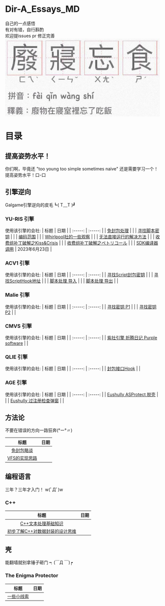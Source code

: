 # Dir-A_Essays_MD
自己的一点感悟  
有对有错，自行斟酌  
欢迎提issues pr 修正完善  
![](.img/title.jpeg)

# 目录

## 提高姿势水平！
你们啊，毕竟还 "too young too simple sometimes naive" 还是需要学习一个！提高姿势水平！口-口


## 引擎逆向
Galgame引擎逆向的皮毛┗( T﹏T )┛

### YU-RIS 引擎
使用该引擎的会社:
| 标题 | 日期 |
| :-----: | :-----: |
| [免封包处理](https://github.com/Dir-A/Dir-A_Essays_MD/blob/main/%E5%BC%95%E6%93%8E%E9%80%86%E5%90%91/YU-RIS/%5BYU-RIS%5D%20%E5%85%8D%E5%B0%81%E5%8C%85%E5%A4%84%E7%90%86.md) | |
| [寻找脚本密钥](https://github.com/Dir-A/Dir-A_Essays_MD/blob/main/%E5%BC%95%E6%93%8E%E9%80%86%E5%90%91/YU-RIS/%5BYU-RIS%5D%20%E5%AF%BB%E6%89%BE%E8%84%9A%E6%9C%AC%E5%AF%86%E9%92%A5.md) | |
| [编码范围](https://github.com/Dir-A/Dir-A_Essays_MD/blob/main/%E5%BC%95%E6%93%8E%E9%80%86%E5%90%91/YU-RIS/%5BYU-RIS%5D%20%E7%BC%96%E7%A0%81%E8%8C%83%E5%9B%B4.md) | |
| [Whirlpool社的一些观察](https://github.com/Dir-A/Dir-A_Essays_MD/blob/main/%E5%BC%95%E6%93%8E%E9%80%86%E5%90%91/YU-RIS/%5BYU-RIS%5D%20Whirlpool%E7%A4%BE%E7%9A%84%E4%B8%80%E4%BA%9B%E8%A7%82%E5%AF%9F.md) | |
| [无法直接运行的解决方法](https://github.com/Dir-A/Dir-A_Essays_MD/blob/main/%E5%BC%95%E6%93%8E%E9%80%86%E5%90%91/YU-RIS/%5BYU-RIS%5D%20%E6%97%A0%E6%B3%95%E7%9B%B4%E6%8E%A5%E8%BF%90%E8%A1%8C%E7%9A%84%E8%A7%A3%E5%86%B3%E6%96%B9%E6%B3%95.md) | |
| [收费组补丁破解之Kiss&Crisis](https://github.com/Dir-A/Dir-A_Essays_MD/blob/main/%E5%BC%95%E6%93%8E%E9%80%86%E5%90%91/YU-RIS/%5BYU-RIS%5D%20%E6%94%B6%E8%B4%B9%E7%BB%84%E8%A1%A5%E4%B8%81%E7%A0%B4%E8%A7%A3%E4%B9%8BKiss%26Crisis.md) | |
| [收费组补丁破解之ペトリコール](https://github.com/Dir-A/Dir-A_Essays_MD/blob/main/%E5%BC%95%E6%93%8E%E9%80%86%E5%90%91/YU-RIS/%5BYU-RIS%5D%20%E6%94%B6%E8%B4%B9%E7%BB%84%E8%A1%A5%E4%B8%81%E7%A0%B4%E8%A7%A3%E4%B9%8B%E3%83%9A%E3%83%88%E3%83%AA%E3%82%B3%E3%83%BC%E3%83%AB.md) | |
| [SDK编译器调用](https://github.com/Dir-A/Dir-A_Essays_MD/blob/main/%E5%BC%95%E6%93%8E%E9%80%86%E5%90%91/YU-RIS/%5BYU-RIS%5D%20SDK%E7%BC%96%E8%AF%91%E5%99%A8%E8%B0%83%E7%94%A8.md) | 2023年6月23日 |

### ACV1 引擎
使用该引擎的会社:
| 标题 | 日期 |
| :-----: | :-----: |
| [寻找Script封包密钥](https://github.com/Dir-A/Dir-A_Essays_MD/blob/main/%E5%BC%95%E6%93%8E%E9%80%86%E5%90%91/ACV1/%5BACV1%5D%20%E5%AF%BB%E6%89%BEScript%E5%B0%81%E5%8C%85%E5%AF%86%E9%92%A5.md) | |
| [寻找ScriptHook地址](https://github.com/Dir-A/Dir-A_Essays_MD/blob/main/%E5%BC%95%E6%93%8E%E9%80%86%E5%90%91/ACV1/%5BACV1%5D%20%E5%AF%BB%E6%89%BEScriptHook%E5%9C%B0%E5%9D%80.md) | |
| [脚本处理 导入](https://github.com/Dir-A/Dir-A_Essays_MD/blob/main/%E5%BC%95%E6%93%8E%E9%80%86%E5%90%91/ACV1/%5BACV1%5D%20%E8%84%9A%E6%9C%AC%E5%A4%84%E7%90%86%20%E5%AF%BC%E5%85%A5.md) | |
| [脚本处理 导出](https://github.com/Dir-A/Dir-A_Essays_MD/blob/main/%E5%BC%95%E6%93%8E%E9%80%86%E5%90%91/ACV1/%5BACV1%5D%20%E8%84%9A%E6%9C%AC%E5%A4%84%E7%90%86%20%E5%AF%BC%E5%87%BA.md) | |

### Malie 引擎
使用该引擎的会社:
| 标题 | 日期 |
| :-----: | :-----: |
| [寻找密钥 P1](https://github.com/Dir-A/Dir-A_Essays_MD/blob/main/%E5%BC%95%E6%93%8E%E9%80%86%E5%90%91/Malie/%5BMalie%5D%20%E5%AF%BB%E6%89%BE%E5%AF%86%E9%92%A5%20P1.md) | |
| [寻找密钥 P2](https://github.com/Dir-A/Dir-A_Essays_MD/blob/main/%E5%BC%95%E6%93%8E%E9%80%86%E5%90%91/Malie/%5BMalie%5D%20%E5%AF%BB%E6%89%BE%E5%AF%86%E9%92%A5%20P2.md) | |

### CMVS 引擎
使用该引擎的会社:
| 标题 | 日期 |
| :-----: | :-----: |
| [紫社引擎 折腾日记 Purple software](https://github.com/Dir-A/Dir-A_Essays_MD/blob/main/%E5%BC%95%E6%93%8E%E9%80%86%E5%90%91/CMVS/%5BCMVS%5D%20%E7%B4%AB%E7%A4%BE%E5%BC%95%E6%93%8E%20%E6%8A%98%E8%85%BE%E6%97%A5%E8%AE%B0%20Purple%20software.md) | |

### QLIE 引擎
使用该引擎的会社:
| 标题 | 日期 |
| :-----: | :-----: |
| [封包接口Hook](https://github.com/Dir-A/Dir-A_Essays_MD/blob/main/%E5%BC%95%E6%93%8E%E9%80%86%E5%90%91/QLIE/%5BQLIE%5D%20%E5%B0%81%E5%8C%85%E6%8E%A5%E5%8F%A3Hook.md) | |

### AGE 引擎
使用该引擎的会社:
| 标题 | 日期 |
| :-----: | :-----: |
| [Eushully ASProtect 脱壳](https://github.com/Dir-A/Dir-A_Essays_MD/blob/main/%E5%BC%95%E6%93%8E%E9%80%86%E5%90%91/AGE/%5BAGE%5D%20Eushully%20ASProtect%20%E8%84%B1%E5%A3%B3.md) | |
| [Eushully 过注册检查弹窗](https://github.com/Dir-A/Dir-A_Essays_MD/blob/main/%E5%BC%95%E6%93%8E%E9%80%86%E5%90%91/AGE/%5BAGE%5D%20Eushully%20%E8%BF%87%E6%B3%A8%E5%86%8C%E6%A3%80%E6%9F%A5%E5%BC%B9%E7%AA%97.md) | |


## 方法论
不要在错误的方向一路狂奔(°ー°〃)

| 标题 | 日期 |
| :-----: | :-----: |
| [免封包略谈](https://github.com/Dir-A/Dir-A_Essays_MD/blob/main/%E6%96%B9%E6%B3%95%E8%AE%BA/%5B%E5%B0%81%E5%8C%85%5D%20%E5%85%8D%E5%B0%81%E5%8C%85%E7%95%A5%E8%B0%88.md) | |
| [VFS的实现思路](https://github.com/Dir-A/Dir-A_Essays_MD/blob/main/%E6%96%B9%E6%B3%95%E8%AE%BA/%5B%E6%96%B9%E6%B3%95%E8%AE%BA%5D%20VFS%E7%9A%84%E5%AE%9E%E7%8E%B0%E6%80%9D%E8%B7%AF.md) | |


## 编程语言
三年？三年才入门！ w(ﾟДﾟ)w

### C++
| 标题 | 日期 |
| :-----: | :-----: |
| [C++文本处理基础知识](https://github.com/Dir-A/Dir-A_Essays_MD/blob/main/%E7%BC%96%E7%A8%8B%E8%AF%AD%E8%A8%80/C%2B%2B/%5BC%2B%2B%5D%20C%2B%2B%E6%96%87%E6%9C%AC%E5%A4%84%E7%90%86%E5%9F%BA%E7%A1%80%E7%9F%A5%E8%AF%86.md) | |
| [初步了解C++对数据封装的设计思维](https://github.com/Dir-A/Dir-A_Essays_MD/blob/main/%E7%BC%96%E7%A8%8B%E8%AF%AD%E8%A8%80/C%2B%2B/%5BC%2B%2B%5D%20%E5%88%9D%E6%AD%A5%E4%BA%86%E8%A7%A3C%2B%2B%E5%AF%B9%E6%95%B0%E6%8D%AE%E5%B0%81%E8%A3%85%E7%9A%84%E8%AE%BE%E8%AE%A1%E6%80%9D%E7%BB%B4.md) | |

## 壳
能翻墙就别拿锤子砸门 ┑(￣Д ￣)┍

### The Enigma Protector
| 标题 | 日期 |
| :-----: | :-----: |
| [一些小线索](https://github.com/Dir-A/Dir-A_Essays_MD/blob/main/%E5%8A%A0%E5%A3%B3/The%20Enigma%20Protector/%5BTEP%5D%20%E4%B8%80%E4%BA%9B%E5%B0%8F%E7%BA%BF%E7%B4%A2.md) | |
